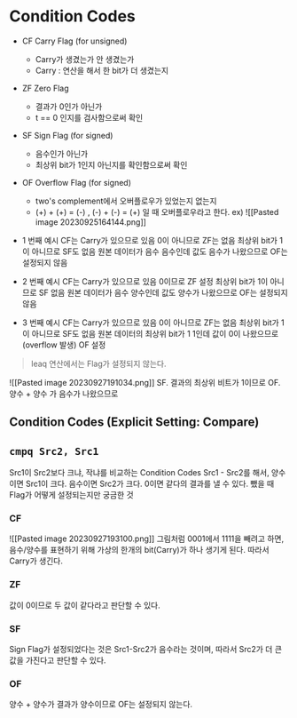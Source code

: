 # Condition Codes
- CF Carry Flag (for unsigned) 
	- Carry가 생겼는가 안 생겼는가
	- Carry : 연산을 해서 한 bit가 더 생겼는지
- ZF Zero Flag
	- 결과가 0인가 아닌가
	- t == 0 인지를 검사함으로써 확인
- SF Sign Flag (for signed)
	- 음수인가 아닌가
	- 최상위 bit가 1인지 아닌지를 확인함으로써 확인
- OF Overflow Flag (for signed)
	- two's complement에서 오버플로우가 있었는지 없는지
	- (+) \+ (+) = (-) , (-) \+ (-) = (+) 일 때 오버플로우라고 한다.
ex)
![[Pasted image 20230925164144.png]]
- 1 번째 예시
CF는 Carry가 있으므로 있음
0이 아니므로 ZF는 없음
최상위 bit가 1이 아니므로 SF도 없음
원본 데이터가 음수 음수인데 값도 음수가 나왔으므로 OF는 설정되지 않음

- 2 번째 예시
CF는 Carry가 있으므로 있음
0이므로 ZF 설정
최상위 bit가 1이 아니므로 SF 없음
원본 데이터가 음수 양수인데 값도 양수가 나왔으므로 OF는 설정되지 않음

- 3 번째 예시
CF는 Carry가 있으므로 있음
0이 아니므로 ZF는 없음
최상위 bit가 1이 아니므로 SF도 없음
원본 데이터의 최상위 bit가 1 1인데 값이 0이 나왔으므로(overflow 발생) OF 설정

> leaq 연산에서는 Flag가 설정되지 않는다.

![[Pasted image 20230927191034.png]]
SF. 결과의 최상위 비트가 1이므로
OF. 양수 + 양수 가 음수가 나왔으므로


## Condition Codes (Explicit Setting: Compare)
## `cmpq Src2, Src1`
Src1이 Src2보다 크냐, 작냐를 비교하는 Condition Codes
Src1 - Src2를 해서,
양수이면 Src1이 크다.
음수이면 Src2가 크다.
0이면 같다의 결과를 낼 수 있다.
뺐을 때 Flag가 어떻게 설정되는지만 궁금한 것

### CF
![[Pasted image 20230927193100.png]]
그림처럼 0001에서 1111을 빼려고 하면, 음수/양수를 표현하기 위해 가상의 한개의 bit(Carry)가 하나 생기게 된다. 따라서 Carry가 생긴다.
### ZF
값이 0이므로 두 값이 같다라고 판단할 수 있다.
### SF
Sign Flag가 설정되었다는 것은 Src1-Src2가 음수라는 것이며, 따라서 Src2가 더 큰 값을 가진다고 판단할 수 있다.
### OF
양수 + 양수가 결과가 양수이므로 OF는 설정되지 않는다.